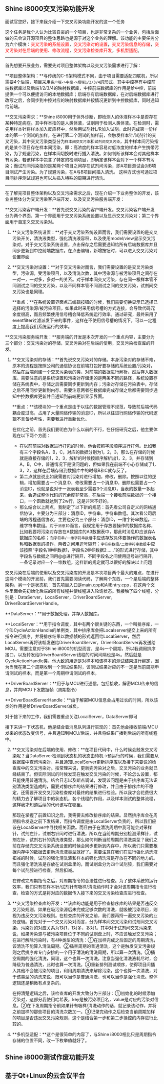 ## Shine i8000交叉污染功能开发

面试官您好，接下来我介绍一下交叉污染功能开发的这一个任务

这个任务是我个人认为比较自豪的一个项目，也是非常复杂的一个业务，包括后面做的云会议开源项目的整体思路也是源于对这个业务的理解。该功能的主要任务分为六个模块：<font color=red>交叉污染的系统设置</font>，<font color=red>交叉污染对的设置</font>，<font color=red>交叉污染信息的存储</font>，<font color=red>交叉污染对在后端的使用、修改流程</font>，<font color=red>交叉污染检查库开发</font>，<font color=red>多机型适配</font>。

---

首先想要开展业务，需要先对项目整体架构以及交叉污染需求进行了解：

**项目整体架构：**与传统的C-S架构模式不同，由于项目需要适配四联机，所以需要4个后端，项目采用`客户端->中控->后端1/2/3/4`的形式，其中中控存有中控前端数据库以及后端1/2/3/4的映射数据库，中控前端数据库的作用是给中控，前端提供一个可以便捷访问的本地数据库；后端存有后端数据库，在对后端数据库进行改写之后，会同步到中控对应的映射数据库并按情况更新到中控数据库，同时通知给前端。

**交叉污染需求：**Shine i8000用于体外诊断，即检测人的体液样本中是否存在某种特定病症。其中样本指的是人类体液，试剂用于检测人类体液。在检测时，需先用样本针将样本加入反应杯中，然后用试剂针L/R加入试剂。此时完成第一份样本的第一个测试的加样，在进行第二个测试的加样前，会触发样本针/试剂针的交叉污染，其中交叉污染类型分为`样本间交叉污染`和`试剂间交叉污染`，其中样本间污染指的是某个项目存在样本间污染，即：高浓度的样本容易对低浓度的样本产生携带污染，为了规避污染，在样本间切换时进行插入清洗。如何判断该样本会对其他样本有污染，若该样本中包含了特定的检测项目，即确定该样本会对下一个样本有污染；而试剂间污染指的是某两个项目之间存在试剂间污染，即A项目测试会对B项目测试产生污染。为了规避污染，在A与B项目间插入清洗。 这种方式也可通过项目间排序测试规避也可以从插入特殊的周期进行清洗。

---

在了解完项目整体架构以及交叉污染需求之后，现在介绍一下业务整体的开发，该业务整体分为交叉污染客户端开发，以及交叉污染服务端开发：

**交叉污染客户端开发：**首先说交叉污染的客户端开发。交叉污染客户端开发分为两个界面，第一个界面用于交叉污染系统设置以及显示交叉污染对；第二个界面用于自定义交叉污染对。

1. **交叉污染系统设置：**对于交叉污染系统设置而言，我们需要设置的是交叉污染开关，清洗液类型，强化清洗液容积，以及使用model/view显示交叉污染对。对于交叉污染系统设置，点击保存之后需要通知给所有后端数据库并且同步更新到中控前端数据库。在点击编辑，新增按钮时，可以进入交叉污染对设置界面

2. **交叉污染对设置：**对于交叉污染对而言，我们需要设置的是交叉污染类型，污染源，受污染项目，以及清洗次数，其中污染源与被污染项目之间存在一对一，一对多，多对一的关系。对于样本间交叉污染，存在同一根样本管不同测试之间的交叉污染，以及不同样本管不同测试之间的交叉污染，试剂间交叉污染也是同理。

   **重点：**在系统设置界面点击编辑按钮的时候，我们需要切换显示已选择已选择的污染源/被污染项目，如果此时采用信号槽的方式连接，会导致代码冗余度很高，而且频繁使用信号槽会降低系统运行效率。通过研究，最终采用了eventfilter过滤派发下来的事件，这样在不使用信号槽的情况下，可以一定程度上提高我们系统运行的效率。

**交叉污染服务端开发：**服务端的开发是本次开发的一个重点内容，主要分为三个部分：交叉污染对的存储，交叉污染对在后端的使用，交叉污染检查库的开发。

1. **交叉污染对的存储：**首先说交叉污染对的存储。本身污染对的存储不难，原本的流程是按照公司的通信协议在前端打包好要存储的系统设置/污染对，然后在后端创建一个交叉污染表的类，对前端的数据进行解析，然后存入数据库。需要注意的是系统设置和污染对存储走的是两条不同的路径，系统设置存储在系统表中，存储之后需要同步更新到内存；污染对存储在污染表中，存储之后不用同步更新到内存。需要注意两者在数据库完成存储之后都需要同步通知中控数据库更新并且通知到前端更新显示界面。

   **重点：**该模块的一个重点是由于以往的数据管理不规范，导致前后端代码耦合度过高，占用了大量网络传输的消息ID，所以以往进行网络传输的代码逻辑不具备参考性，需要我进行重新优化。

   在优化之前，首先我们要明白为什么以前的不行，在仔细研究之后，他主要体现在以下两个方面：

   - 在以前前端对数据进行打包的时候，他会按照字段顺序进行打包。比如我有三个字段名A，B，C，对应的数据分别为1，2，3，那么在存储的时候就是直接存储的1，2，3，解析的时候按顺序解析出1，2，3，并存储到A，B，C中，普通情况下是没问题的，但如果我在前端不小心存储成了1，3，2，这样在后端存储到数据库中的时候B和C就存反了。
   - 第二点就是说比如我需要对污染对进行增加，修改，删除。按照以往的逻辑，增加需要占一个消息ID，修改需要占一个消息ID，删除也需要占一个消息ID，也就是说对于一张表我至少需要3个消息ID，当表的数量一多起来，会造成整体代码的冗余度非常高，在后端一个接收前端数据的一个接口，一个函数就达到了2w行，这是非常不好的。
   - 那么结合以上两点，我制定了以下新的规范：首先看公司自定义的网络通信协议，主要分为三部分：消息ID，字符串，字符串数组。其次看公司后端的线程通信协议，主要也分为三个部分：消息ID，一维字符串数组，二维字符串数组。对于`消息ID`而言，我规定用于存放要操作的数据库名称，比如我要将污染对存放在A数据库的A3数据表中，那此时消息ID应该存A数据库的名称；而`字符串/一维字符串数组`中应该存放具体要操作的数据表名称和数据表的操作，两者之间用逗号隔开；`字符串数组/二维字符串数组`中应该按照“字段名1@@数据1，字段名2@@数据2……”的形式进行存储，其中字段名与数据之间用@@进行隔开，不同字段名之间使用逗号进行隔开，一条记录对应一个一维数组。这样新的规定就可以很好的解决以上问题

交叉污染在后端的使用以及交叉污染库的开发是本次项目两个最大的难点，在进行这两个模块的开发前，我们首先需要阅读代码，了解两个东西，一个是后端的整体架构，另一个是状态机：首先项目入口是main.cpp和AllEntry.cpp，在这两个文件里面会先初始化后端的所有线程并使线程进入轮询状态。我接触了四个线程，分别是：DataServer，LocalServer，DriverBoardServer，DriverBoardServerHandle。

**DataServer：**用于数据处理，并存入数据库。

**LocalServer：**用于指令调度，其中有两个很关键的东西，一个叫排序库，一个叫CycleActionHandle的单例类，其中排序库会把Localserver提交上来的所有指令进行排序，并将排序结果以数据帧的形式返回给LocalServer，然后LocalServer再将该帧发送给DriverBoardServer，DriverBoardServer再发送给MCU。需要注意对于Shine i8000的机型而言，是4s一个周期，所以我调用排序接口，以及转发给DriverBoardServer线程的时间间隔也是4s。然后就是CycleActionHandle类，他大致的用途是对样本和该样本的测试结果进行绑定，因为当我在第二个周期收到一个测试结果时，该测试结果对应的不一定是当前周期申请测试的样本，而是第一个周期申请测试的样本，

**DriverBoardServer：**用于与MCU进行通信，包括接收，解密MCU传来的信息，并向MCU下发数据帧（周期指令）

**DriverBoardServerHandle：**由于解密MCU信息会占用过长的时间，所以该类的作用是给DriverBoardServer减负。

对于接下来的工作，我们需要重点关注LocalServer，DataServer即可

接下来讲一下状态机，他是结合着消息队列进行实现的：首先他会接收前端/MCU发来的状态改变信号，并且通知到MCU/后端，并且将结果广播到后端的所有线程中。

2. **交叉污染对在后端的使用、修改：**在项目代码中，什么时候会触发交叉污染呢？当DataServer检测到状态机的状态由待机->预运行的时候，我们需要从数据库中查询污染对，并且通知LocalServer更新排序库以及接下来要说的检查库中的交叉污染对。按常理来说，更新完污染对之后，交叉污染的业务就已经结束了。但实际测试的时候发现在触发交叉污染的时候，不论怎么设置，都只能使用普通清洗。结合日志以及断点调试，发现该问题是由于排序库无法识别清洗类型造成的，需要对排序库的结果进行修改，并且由于排序库的不稳定，还需要开发交叉污染检查库对最终的结果进行检验。所以我才会花费很大的精力去了解项目中的状态机，各个线程的作用，以及样本测试的整体流程，这样我才知道后续的代码该写在哪里。

   那现在掌握了前置知识之后，我需要去修改排序库的结果。显然排序库会在周期指令发送之前下发结果，而指令调度是由LocalServer负责的，所以我们应该在LocalServer中寻找相关函数。而且由于在清洗周期中我可能会对采样针，试剂左针，试剂右针同时进行清洗，所以在当前周期分别检测采样针，试剂左针，试剂右针的清洗液类型，那么如何判断当前周期的清洗类型？我们之前在存储完交叉污染系统设置的时候会同步更新到内存中，所以我们只需要根据内存中的数据去更新清洗液类型就好了。需要注意在我们在进行强化清洗液扣减的时候，试剂的强化清洗液和样本的强化清洗液是存放在不同的地方的。而且强化清洗液是存放在试剂盒里的，而试剂盒分为四个试剂腔，我们需要对每个试剂腔进行检查，然后扣减。

   在修改完周期指令之后，对周期指令的合法性进行检查。为了整体系统的运行效率，我们只有在样本针/试剂针有吸样/清洗动作时才会对该周期指令进行检查，检查的方式是将对应的数据传入接下来的交叉污染检查库进行检查。

3. **交叉污染检查库的开发：**该库的功能是用于检查排序库的结果是否违反交叉污染规则，如果在吸污染源后未完成足够次数的清洗，就吸被污染项目，则视为违反交叉污染规则。在检查库的开发之前，我们要再捋一遍交叉污染的业务逻辑。首先对于一个交叉污染对而言，分为样本间交叉污染和试剂间交叉污染，污染对的对应关系为1对1，1对多，多对1。其中对于试剂间交叉污染来说，如果污染源与被污染项目位于不同的试剂盘上时，不应该触发交叉污染；在进行解除污染时，有4种类型的清洗：①在加样完成之后固定的周期清洗，该清洗不能算入清洗周期。②插空周期的普通清洗，这个是触发交叉污染规则之后排序库专门安排的一个用于清洗的清洗周期，所以算一次清洗。③插空周期的强化清洗，同理，这个也算一次清洗。注意当强化清洗液耗尽时，会降级为普通清洗，此时也算一次清洗。④重新排列测试顺序，使得项目间插入其他不会被污染的项目，利用周期清洗来解除污染，这个也算一次清洗，对于该类型的清洗来说，既可以当作是普通清洗，也可以当作是强化清洗。整体逻辑还是稍微有点复杂的。

   在捋清楚逻辑之后，该检查库的开发大致分为三部分：①初始化的时候添加污染对，这部分我使用哈希表，key是被污染项目名，value是对应的污染对信息。②在下发周期指令前如果针有吸样/清洗动作的话，就记录该动作，并将之前加样的那些项目的清洗次数加一。③记录完动作之后检查当前周期加样的项目是否违反交叉污染规则，这个是结合第一步和第二步操控的内存进行比较的。

4. **多机型适配：**这个是很简单的内容了，与Shine i8000相比只是周期指令存储的位置不同，改一下枚举值就好了。

## Shine i8000测试作废功能开发



## 基于Qt+Linux的云会议平台

